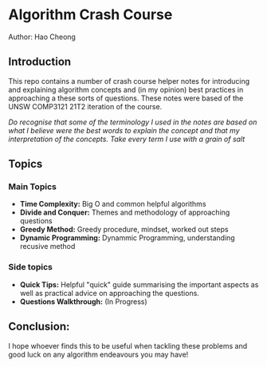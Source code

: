 # Algorithm Crash Course

Author: Hao Cheong

## Introduction

This repo contains a number of crash course helper notes for introducing and explaining algorithm concepts and (in my opinion) best practices in approaching a these sorts of questions. These notes were based of the UNSW COMP3121 21T2 iteration of the course.

*Do recognise that some of the terminology I used in the notes are based on what I believe were the best words to explain the concept and that my interpretation of the concepts. Take every term I use with a grain of salt*

## Topics 
### Main Topics
- **Time Complexity:** Big O and common helpful algorithms
- **Divide and Conquer:** Themes and methodology of approaching questions
- **Greedy Method:** Greedy procedure, mindset, worked out steps
- **Dynamic Programming:** Dynammic Programming, understanding recusive method

### Side topics
- **Quick Tips:** Helpful "quick" guide summarising the important aspects as well as practical advice on approaching the questions.
- **Questions Walkthrough:** (In Progress)

## Conclusion:
I hope whoever finds this to be useful when tackling these problems and good luck on any algorithm endeavours you may have!

